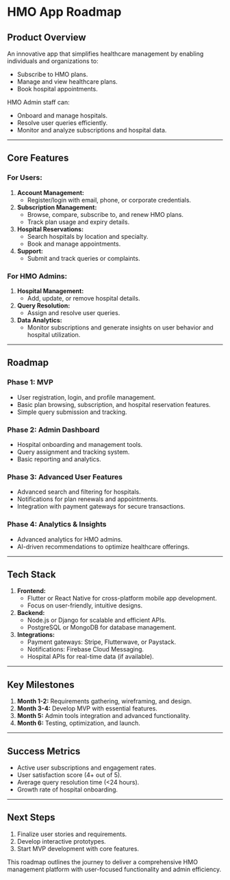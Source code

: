 # HMO App Roadmap

## **Product Overview**

An innovative app that simplifies healthcare management by enabling individuals and organizations to:

- Subscribe to HMO plans.
- Manage and view healthcare plans.
- Book hospital appointments.

HMO Admin staff can:

- Onboard and manage hospitals.
- Resolve user queries efficiently.
- Monitor and analyze subscriptions and hospital data.

---

## **Core Features**

### **For Users:**

1. **Account Management:**
   - Register/login with email, phone, or corporate credentials.
2. **Subscription Management:**
   - Browse, compare, subscribe to, and renew HMO plans.
   - Track plan usage and expiry details.
3. **Hospital Reservations:**
   - Search hospitals by location and specialty.
   - Book and manage appointments.
4. **Support:**
   - Submit and track queries or complaints.

### **For HMO Admins:**

1. **Hospital Management:**
   - Add, update, or remove hospital details.
2. **Query Resolution:**
   - Assign and resolve user queries.
3. **Data Analytics:**
   - Monitor subscriptions and generate insights on user behavior and hospital utilization.

---

## **Roadmap**

### **Phase 1: MVP**

- User registration, login, and profile management.
- Basic plan browsing, subscription, and hospital reservation features.
- Simple query submission and tracking.

### **Phase 2: Admin Dashboard**

- Hospital onboarding and management tools.
- Query assignment and tracking system.
- Basic reporting and analytics.

### **Phase 3: Advanced User Features**

- Advanced search and filtering for hospitals.
- Notifications for plan renewals and appointments.
- Integration with payment gateways for secure transactions.

### **Phase 4: Analytics & Insights**

- Advanced analytics for HMO admins.
- AI-driven recommendations to optimize healthcare offerings.

---

## **Tech Stack**

1. **Frontend:**
   - Flutter or React Native for cross-platform mobile app development.
   - Focus on user-friendly, intuitive designs.
2. **Backend:**
   - Node.js or Django for scalable and efficient APIs.
   - PostgreSQL or MongoDB for database management.
3. **Integrations:**
   - Payment gateways: Stripe, Flutterwave, or Paystack.
   - Notifications: Firebase Cloud Messaging.
   - Hospital APIs for real-time data (if available).

---

## **Key Milestones**

1. **Month 1-2:** Requirements gathering, wireframing, and design.
2. **Month 3-4:** Develop MVP with essential features.
3. **Month 5:** Admin tools integration and advanced functionality.
4. **Month 6:** Testing, optimization, and launch.

---

## **Success Metrics**

- Active user subscriptions and engagement rates.
- User satisfaction score (4+ out of 5).
- Average query resolution time (<24 hours).
- Growth rate of hospital onboarding.

---

## **Next Steps**

1. Finalize user stories and requirements.
2. Develop interactive prototypes.
3. Start MVP development with core features.

This roadmap outlines the journey to deliver a comprehensive HMO management platform with user-focused functionality and admin efficiency.
